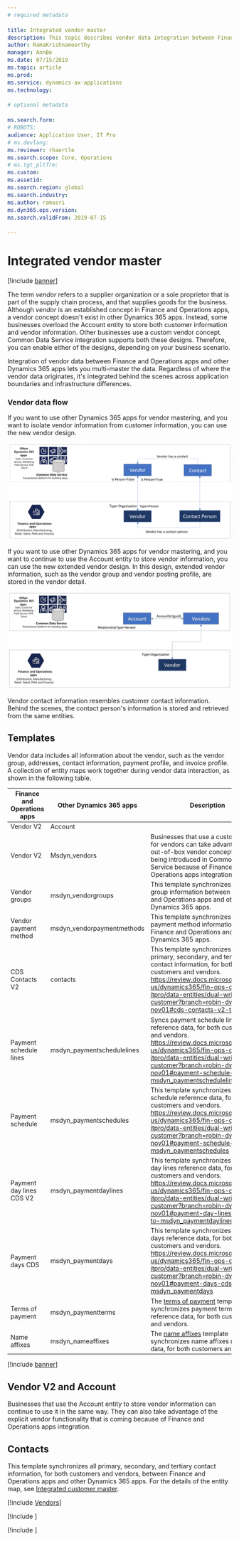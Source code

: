```yaml
---
# required metadata

title: Integrated vendor master
description: This topic describes vendor data integration between Finance and Operations apps and Common Data Service.
author: RamaKrishnamoorthy 
manager: AnnBe
ms.date: 07/15/2019
ms.topic: article
ms.prod: 
ms.service: dynamics-ax-applications
ms.technology: 

# optional metadata

ms.search.form: 
# ROBOTS: 
audience: Application User, IT Pro
# ms.devlang: 
ms.reviewer: rhaertle
ms.search.scope: Core, Operations
# ms.tgt_pltfrm: 
ms.custom: 
ms.assetid: 
ms.search.region: global
ms.search.industry: 
ms.author: ramasri
ms.dyn365.ops.version: 
ms.search.validFrom: 2019-07-15

---
```


# Integrated vendor master

[!include [banner](../includes/banner.md)]

The term *vendor* refers to a supplier organization or a sole proprietor that is part of the supply chain process, and that supplies goods for the business. Although *vendor* is an established concept in Finance and Operations apps, a vendor concept doesn't exist in other Dynamics 365 apps. Instead, some businesses overload the Account entity to store both customer information and vendor information. Other businesses use a custom vendor concept. Common Data Service integration supports both these designs. Therefore, you can enable either of the designs, depending on your business scenario.

Integration of vendor data between Finance and Operations apps and other Dynamics 365 apps lets you multi-master the data. Regardless of where the vendor data originates, it's integrated behind the scenes across application boundaries and infrastructure differences. 

### Vendor data flow

If you want to use other Dynamics 365 apps for vendor mastering, and you want to isolate vendor information from customer information, you can use the new vendor design.

![Vendor data flow](media/dual-write-vendor-data-flow.png)

If you want to use other Dynamics 365 apps for vendor mastering, and you want to continue to use the Account entity to store vendor information, you can use the new extended vendor design. In this design, extended vendor information, such as the vendor group and vendor posting profile, are stored in the vendor detail.

![Extended vendor data flow](media/dual-write-vendor-detail.jpg)

Vendor contact information resembles customer contact information. Behind the scenes, the contact person's information is stored and retrieved from the same entities.

## Templates

Vendor data includes all information about the vendor, such as the vendor group, addresses, contact information, payment profile, and invoice profile. A collection of entity maps work together during vendor data interaction, as shown in the following table.

Finance and Operations apps | Other Dynamics 365 apps         | Description
----------------------------|---------------------------------|------------
Vendor V2               | Account | 
Vendor V2               | Msdyn\_vendors | Businesses that use a custom solution for vendors can take advantage of the out-of-box vendor concept that is being introduced in Common Data Service because of Finance and Operations apps integration. 
Vendor groups | msdyn_vendorgroups | This template synchronizes vendor group information between Finance and Operations apps and other Dynamics 365 apps.
Vendor payment method | msdyn_vendorpaymentmethods | This template synchronizes vendor payment method information between Finance and Operations and other Dynamics 365 apps.
CDS Contacts V2             | contacts                        | This template synchronizes all primary, secondary, and tertiary contact information, for both customers and vendors. https://review.docs.microsoft.com/en-us/dynamics365/fin-ops-core/dev-itpro/data-entities/dual-write-customer?branch=robin-dw-nov01#cds-contacts-v2-to-contacts
Payment schedule lines      | msdyn_paymentschedulelines      | Syncs payment schedule lines reference data, for both customers and vendors. https://review.docs.microsoft.com/en-us/dynamics365/fin-ops-core/dev-itpro/data-entities/dual-write-customer?branch=robin-dw-nov01#payment-schedule-lines-to-msdyn_paymentschedulelines
Payment schedule            | msdyn_paymentschedules          | This template synchronizes payment schedule reference data, for both customers and vendors. https://review.docs.microsoft.com/en-us/dynamics365/fin-ops-core/dev-itpro/data-entities/dual-write-customer?branch=robin-dw-nov01#payment-schedule-to-msdyn_paymentschedules
Payment day lines CDS V2    | msdyn_paymentdaylines           | This template synchronizes payment day lines reference data, for both customers and vendors. https://review.docs.microsoft.com/en-us/dynamics365/fin-ops-core/dev-itpro/data-entities/dual-write-customer?branch=robin-dw-nov01#payment-day-lines-cds-v2-to-msdyn_paymentdaylines
Payment days CDS            | msdyn_paymentdays               | This template synchronizes payment days reference data, for both customers and vendors. https://review.docs.microsoft.com/en-us/dynamics365/fin-ops-core/dev-itpro/data-entities/dual-write-customer?branch=robin-dw-nov01#payment-days-cds-to-msdyn_paymentdays
Terms of payment            | msdyn_paymentterms              | The [terms of payment](dual-write-customer.md#terms-of-payment-to-msdyn_paymentterms) template synchronizes payment terms reference data, for both customers and vendors.
Name affixes                | msdyn_nameaffixes               | The [name affixes](dual-write-customer.md#name-affixes-to-msdyn_nameaffixes) template synchronizes name affixes reference data, for both customers and vendors.

[!include [banner](../includes/dual-write-symbols.md)]

## Vendor V2 and Account 

Businesses that use the Account entity to store vendor information can continue to use it in the same way. They can also take advantage of the explicit vendor functionality that is coming because of Finance and Operations apps integration.

## Contacts

This template synchronizes all primary, secondary, and tertiary contact information, for both customers and vendors, between Finance and Operations apps and other Dynamics 365 apps. For the details of the entity map, see [Integrated customer master](dual-write-customer.md#contacts).

[!include [Vendors](dual-write/VendorsV2-msdyn-vendors.md)]

[!include [](dual-write/VendVendorGroup-msdyn-vendorgroups.md)]

[!include [](dual-write/VendorPaymentMethod-msdyn-vendorpaymentmethods.md)]





